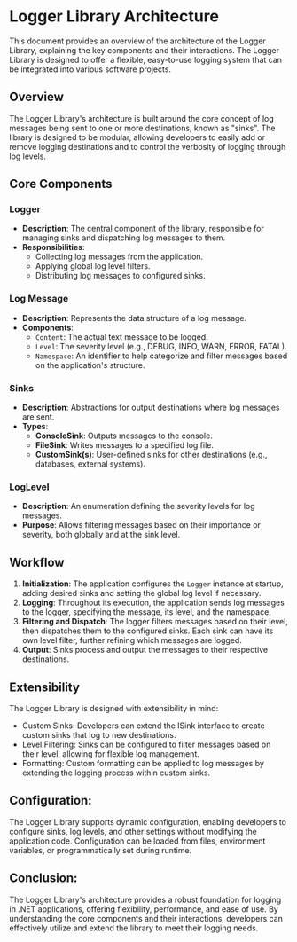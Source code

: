 ﻿# Logger Library Architecture

This document provides an overview of the architecture of the Logger Library, explaining the key components and their interactions. The Logger Library is designed to offer a flexible, easy-to-use logging system that can be integrated into various software projects.

## Overview

The Logger Library's architecture is built around the core concept of log messages being sent to one or more destinations, known as "sinks". The library is designed to be modular, allowing developers to easily add or remove logging destinations and to control the verbosity of logging through log levels.

## Core Components

### Logger

- **Description**: The central component of the library, responsible for managing sinks and dispatching log messages to them.
- **Responsibilities**:
  - Collecting log messages from the application.
  - Applying global log level filters.
  - Distributing log messages to configured sinks.

### Log Message

- **Description**: Represents the data structure of a log message.
- **Components**:
  - `Content`: The actual text message to be logged.
  - `Level`: The severity level (e.g., DEBUG, INFO, WARN, ERROR, FATAL).
  - `Namespace`: An identifier to help categorize and filter messages based on the application's structure.

### Sinks

- **Description**: Abstractions for output destinations where log messages are sent.
- **Types**:
  - **ConsoleSink**: Outputs messages to the console.
  - **FileSink**: Writes messages to a specified log file.
  - **CustomSink(s)**: User-defined sinks for other destinations (e.g., databases, external systems).

### LogLevel

- **Description**: An enumeration defining the severity levels for log messages.
- **Purpose**: Allows filtering messages based on their importance or severity, both globally and at the sink level.

## Workflow

1. **Initialization**: The application configures the `Logger` instance at startup, adding desired sinks and setting the global log level if necessary.
2. **Logging**: Throughout its execution, the application sends log messages to the logger, specifying the message, its level, and the namespace.
3. **Filtering and Dispatch**: The logger filters messages based on their level, then dispatches them to the configured sinks. Each sink can have its own level filter, further refining which messages are logged.
4. **Output**: Sinks process and output the messages to their respective destinations.


## Extensibility
The Logger Library is designed with extensibility in mind:
- Custom Sinks: Developers can extend the ISink interface to create custom sinks that log to new destinations.
- Level Filtering: Sinks can be configured to filter messages based on their level, allowing for flexible log management.
- Formatting: Custom formatting can be applied to log messages by extending the logging process within custom sinks.

## Configuration:
The Logger Library supports dynamic configuration, enabling developers to configure sinks, log levels, and other settings without modifying the application code. Configuration can be loaded from files, environment variables, or programmatically set during runtime.

## Conclusion:
The Logger Library's architecture provides a robust foundation for logging in .NET applications, offering flexibility, performance, and ease of use. By understanding the core components and their interactions, developers can effectively utilize and extend the library to meet their logging needs.